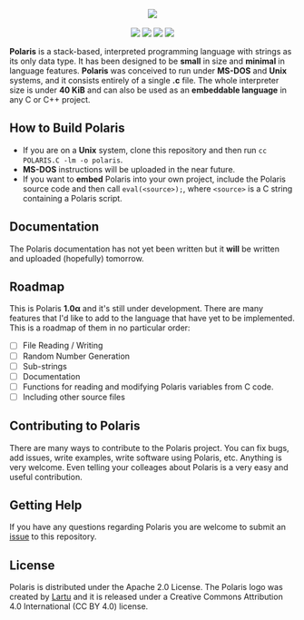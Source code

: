 <p align="center">
  <img src="https://github.com/Lartu/polaris/blob/master/IMG/LOGO.PNG">
  <br><br>
  <img src="https://img.shields.io/badge/version-1.0α-blue.svg?style=flat-square">
  <img src="https://img.shields.io/badge/apache-_2.0-yellow?style=flat-square">
  <a href="https://www.freenode.net"><img src="https://img.shields.io/badge/irc-%23polarislang-navy?style=flat-square"></a>
  <a href="https://travis-ci.org/Lartu/ldpl"><img src="https://img.shields.io/travis/Lartu/ldpl/master?style=flat-square"></a>
</p>

**Polaris** is a stack-based, interpreted programming language with strings as its only data type.
It has been designed to be **small** in size and **minimal** in language features. **Polaris** was
conceived to run under **MS-DOS** and **Unix** systems, and it consists entirely of a single **.c** file.
The whole interpreter size is under **40 KiB** and can also be used as an **embeddable language** in
any C or C++ project.

## How to Build Polaris

- If you are on a **Unix** system, clone this repository and then run `cc POLARIS.C -lm -o polaris`.
- **MS-DOS** instructions will be uploaded in the near future.
- If you want to **embed** Polaris into your own project, include the Polaris source code and then call `eval(<source>);`,
where `<source>` is a C string containing a Polaris script.

## Documentation

The Polaris documentation has not yet been written but it **will** be written and uploaded (hopefully) tomorrow.

## Roadmap

This is Polaris **1.0α** and it's still under development. There are many features that I'd like to add to the
language that have yet to be implemented. This is a roadmap of them in no particular order:
- [ ] File Reading / Writing
- [ ] Random Number Generation
- [ ] Sub-strings
- [ ] Documentation
- [ ] Functions for reading and modifying Polaris variables from C code.
- [ ] Including other source files

## Contributing to Polaris

There are many ways to contribute to the Polaris project. You can fix bugs, add issues, write examples,
write software using Polaris, etc. Anything is very welcome. Even telling your colleages about Polaris
is a very easy and useful contribution.

## Getting Help

If you have any questions regarding Polaris you are welcome to submit an [issue](https://github.com/Lartu/polaris/issues) to this repository.

## License

Polaris is distributed under the Apache 2.0 License. The Polaris logo was created by [Lartu](https://github.com/Lartu)
and it is released under a Creative Commons Attribution 4.0 International (CC BY 4.0) license.
